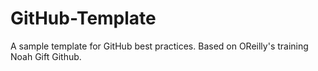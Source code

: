 # GitHub-Template
A sample template for GitHub best practices. Based on OReilly's training Noah Gift Github.

